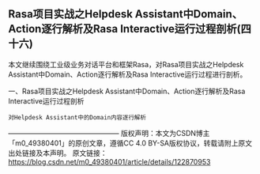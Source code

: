 ## Rasa项目实战之Helpdesk Assistant中Domain、Action逐行解析及Rasa Interactive运行过程剖析(四十六)

本文继续围绕工业级业务对话平台和框架Rasa，对Rasa项目实战之Helpdesk Assistant中Domain、Action逐行解析及Rasa Interactive运行过程进行剖析。

一、Rasa项目实战之Helpdesk Assistant中Domain、Action逐行解析及Rasa Interactive运行过程剖析

    对Helpdesk Assistant中的Domain内容逐行解析


————————————————
版权声明：本文为CSDN博主「m0_49380401」的原创文章，遵循CC 4.0 BY-SA版权协议，转载请附上原文出处链接及本声明。
原文链接：https://blog.csdn.net/m0_49380401/article/details/122870953
